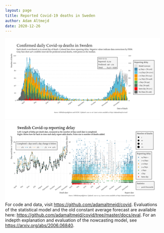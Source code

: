 ```yaml
---
layout: page
title: Reported Covid-19 deaths in Sweden
author: Adam Altmejd
date: 2020-12-26
---
```


![Graph of Swedish Covid-19 deaths with reporting delay.](deaths_lag_sweden_2020-12-26.png "Swedish Covid-19 deaths.")
![Graph of Swedish Covid-19 reporting delay in daily deaths.](lag_trend_sweden_2020-12-26.png "Trend in Swedish Covid-19 mortality reporting delay.")
For code and data, visit <https://github.com/adamaltmejd/covid>.
Evaluations of the statistical model and the old constant average forecast are available here: <https://github.com/adamaltmejd/covid/tree/master/docs/eval>.
For an indepth explanation and evaluation of the nowcasting model, see <https://arxiv.org/abs/2006.06840>.
